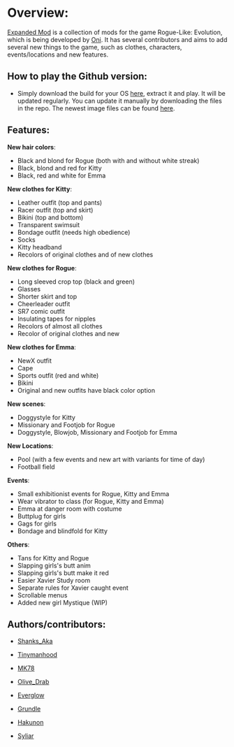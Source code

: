 # Overview:
[Expanded Mod](https://f95zone.com/threads/rogue-like-evolution-expanded-mod-v24-08.14865/) is a collection of mods for the game Rogue-Like: Evolution, which is being developed by [Oni](https://www.patreon.com/OniArtist).
It has several contributors and aims to add several new things to the game, such as clothes, characters, events/locations and new features.

## How to play the Github version:
- Simply download the build for your OS [here](https://mega.nz/#F!wbo0nSgZ!yLJsXW-eW5nGrciFOZSv0A), extract it and play. It  will be updated regularly. You can update it manually by downloading the files in the repo. 
The newest image files can be found [here](https://mega.nz/#F!QfoRhATA!VWBVBhoE_NabSQ979FY3rg).


## Features:
**New hair colors**:
- Black and blond for Rogue (both with and without white streak)
- Black, blond and red for Kitty
- Black, red and white for Emma


**New clothes for Kitty**:
- Leather outfit (top and pants)
- Racer outfit (top and skirt)
- Bikini (top and bottom)
- Transparent swimsuit
- Bondage outfit (needs high obedience)
- Socks
- Kitty headband
- Recolors of original clothes and of new clothes


**New clothes for Rogue**:
- Long sleeved crop top (black and green)
- Glasses
- Shorter skirt and top
- Cheerleader outfit
- SR7 comic outfit
- Insulating tapes for nipples
- Recolors of almost all clothes
- Recolor of original clothes and new


**New clothes for Emma**:
- NewX outfit
- Cape
- Sports outfit (red and white)
- Bikini
- Original and new outfits have black color option


**New scenes**:
- Doggystyle for Kitty
- Missionary and Footjob for Rogue
- Doggystyle, Blowjob, Missionary and Footjob for Emma


**New Locations**:
- Pool (with a few events and new art with variants for time of day)
- Football field


**Events**:
- Small exhibitionist events for Rogue, Kitty and Emma
- Wear vibrator to class (for Rogue, Kitty and Emma)
- Emma at danger room with costume
- Buttplug for girls
- Gags for girls
- Bondage and blindfold for Kitty


**Others**:
- Tans for Kitty and Rogue
- Slapping girls's butt anim
- Slapping girls's butt make it red
- Easier Xavier Study room
- Separate rules for Xavier caught event
- Scrollable menus
- Added new girl Mystique (WIP)


## Authors/contributors:
- [Shanks_Aka](https://f95zone.com/members/shanks_aka.315447/)
- [Tinymanhood](https://f95zone.com/members/tinymanhood.58077/)
- [MK78](https://f95zone.com/members/mk78.343405/)
- [Olive_Drab](https://f95zone.com/members/olive_drab.57696/)


- [Everglow](https://f95zone.com/members/everglow.3829/)
- [Grundle](https://f95zone.com/members/grundle.8956/)
- [Hakunon](https://f95zone.com/members/hakunon.17790/)
- [Syliar](https://f95zone.com/members/syliar.123758/)

